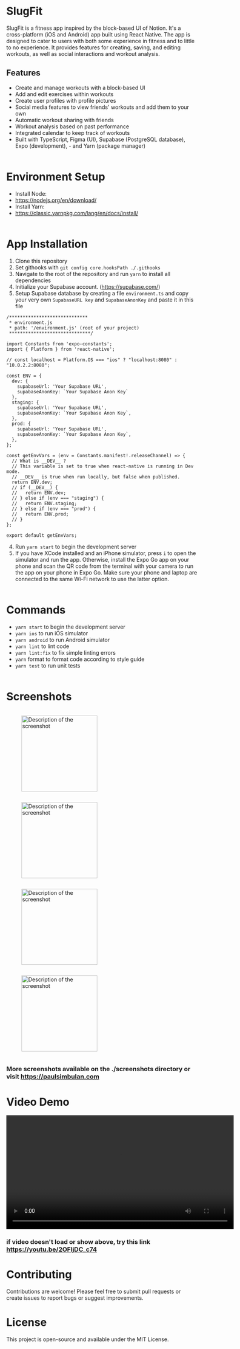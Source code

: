 # SlugFit
SlugFit is a fitness app inspired by the block-based UI of Notion. It's a cross-platform (iOS and Android) app built using React Native. The app is designed to cater to users with both some experience in fitness and to little to no experience.  It provides features for creating, saving, and editing workouts, as well as social interactions and workout analysis.

## Features
 - Create and manage workouts with a block-based UI
 - Add and edit exercises within workouts
 - Create user profiles with profile pictures
 - Social media features to view friends' workouts and add them to your own
 - Automatic workout sharing with friends
 - Workout analysis based on past performance
 - Integrated calendar to keep track of workouts
 - Built with TypeScript, Figma (UI), Supabase (PostgreSQL database), Expo (development),  - and Yarn (package manager)
 <br /><br />

# Environment Setup
 - Install Node:
 - https://nodejs.org/en/download/
 - Install Yarn:
 - https://classic.yarnpkg.com/lang/en/docs/install/
 <br /><br />

# App Installation
1. Clone this repository
2. Set githooks with `git config core.hooksPath ./.githooks`
3. Navigate to the root of the repository and run `yarn` to install all dependencies
4. Initialize your Supabase account. (https://supabase.com/)
5. Setup Supabase database by creating a file `environment.ts` and copy your very own `SupabaseURL key` and `SupabaseAnonKey` and paste it in this file 

```
/*****************************
 * environment.js
 * path: '/environment.js' (root of your project)
 ******************************/

import Constants from 'expo-constants';
import { Platform } from 'react-native';

// const localhost = Platform.OS === "ios" ? "localhost:8080" : "10.0.2.2:8080";

const ENV = {
  dev: {
    supabaseUrl: 'Your Supabase URL',
    supabaseAnonKey: `Your Supabase Anon Key`
  },
  staging: {
    supabaseUrl: 'Your Supabase URL',
    supabaseAnonKey: `Your Supabase Anon Key`,
  },
  prod: {
    supabaseUrl: 'Your Supabase URL',
    supabaseAnonKey: `Your Supabase Anon Key`,
  },
};

const getEnvVars = (env = Constants.manifest!.releaseChannel) => {
  // What is __DEV__ ?
  // This variable is set to true when react-native is running in Dev mode.
  // __DEV__ is true when run locally, but false when published.
  return ENV.dev;
  // if (__DEV__) {
  //   return ENV.dev;
  // } else if (env === "staging") {
  //   return ENV.staging;
  // } else if (env === "prod") {
  //   return ENV.prod;
  // }
};

export default getEnvVars;

```

4. Run `yarn start` to begin the development server
5. If you have XCode installed and an iPhone simulator, press `i` to open the simulator and run the app. Otherwise, install the Expo Go app on your phone and scan the QR code from the terminal with your camera to run the app on your phone in Expo Go. Make sure your phone and laptop are connected to the same Wi-Fi network to use the latter option.
<br /><br />

# Commands
 - `yarn start` to begin the development server
 - `yarn ios` to run iOS simulator
 - `yarn android` to run Android simulator
 - `yarn lint` to lint code
 - `yarn lint:fix` to fix simple linting errors
 - `yarn` format to format code according to style guide
 - `yarn test` to run unit tests
<br /><br />

# Screenshots
<div style="display: flex; flex-direction: row; flex-wrap: wrap;">

<figure style="display: flex; flex-direction: column; align-items: center;">

  <img src="./screenshots/signin.PNG" alt="Description of the screenshot" width="200px">
 
</figure>
<figure style="display: flex; flex-direction: column; align-items: center;">

  <img src="./screenshots/home.PNG" alt="Description of the screenshot" width="200px">
  
</figure><figure style="display: flex; flex-direction: column; align-items: center;">

  <img src="./screenshots/social_media.PNG" alt="Description of the screenshot" width="200px">
  
</figure><figure style="display: flex; flex-direction: column; align-items: center;">

  <img src="./screenshots/start_workout_card.PNG" alt="Description of the screenshot" width="200px">
</figure>
</div>

### **More screenshots available on the ./screenshots directory or visit https://paulsimbulan.com**

# Video Demo
<video width="600px" controls>
  <source src="./demovideo/slugfit_demo.mp4" type="video/mp4">
  Your browser does not support the video tag.
</video>

### if video doesn't load or show above, try this link https://youtu.be/2OFljDC_c74

# Contributing

Contributions are welcome! Please feel free to submit pull requests or create issues to report bugs or suggest improvements.

# License
This project is open-source and available under the MIT License.
